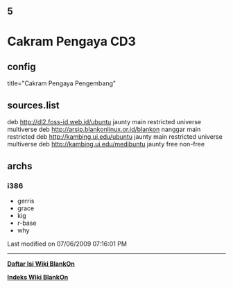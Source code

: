 ## 5
# Cakram Pengaya CD3

## config
title="Cakram Pengaya Pengembang"

## sources.list
deb http://dl2.foss-id.web.id/ubuntu jaunty main restricted universe multiverse
deb http://arsip.blankonlinux.or.id/blankon nanggar main restricted
deb http://kambing.ui.edu/ubuntu jaunty main restricted universe multiverse
deb http://kambing.ui.edu/medibuntu jaunty free non-free

## archs

### i386
  * gerris
  * grace
  * kig
  * r-base
  * why

Last modified on 07/06/2009 07:16:01 PM
 
---
[**Daftar Isi Wiki BlankOn**](/DaftarIsi/README.md)
 
[**Indeks Wiki BlankOn**](/Indeks.md)
